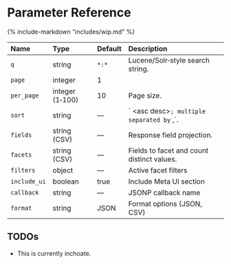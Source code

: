 # Parameter Reference

{% include-markdown "includes/wip.md" %}

| Name | Type | Default | Description |
| :---- | :---- | :---- | :---- |
| `q` | string | `*:*` | Lucene/Solr‑style search string. |
| `page` | integer | 1 |  |
| `per_page` | integer (1‑100) | 10 | Page size. |
| `sort` | string | — | \` \<asc desc\>`; multiple separated by` ,\`. |
| `fields` | string (CSV) | — | Response field projection. |
| `facets` | string (CSV) | — | Fields to facet and count distinct values. |
| `filters` | object | — | Active facet filters |
| `include_ui` | boolean | true | Include Meta UI section |
| `callback` | string | — | JSONP callback name |
| `format` | string | JSON | Format options (JSON, CSV) |

## TODOs

* This is currently inchoate.